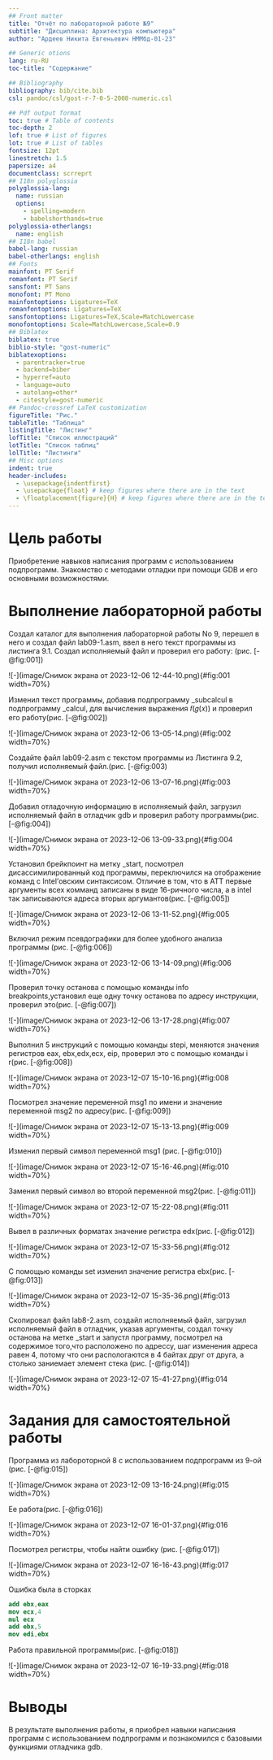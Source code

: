 ```yaml
---
## Front matter
title: "Отчёт по лабораторной работе №9"
subtitle: "Дисциплина: Архитектура компьютера"
author: "Ардеев Никита Евгеньевич НММбд-01-23"

## Generic otions
lang: ru-RU
toc-title: "Содержание"

## Bibliography
bibliography: bib/cite.bib
csl: pandoc/csl/gost-r-7-0-5-2008-numeric.csl

## Pdf output format
toc: true # Table of contents
toc-depth: 2
lof: true # List of figures
lot: true # List of tables
fontsize: 12pt
linestretch: 1.5
papersize: a4
documentclass: scrreprt
## I18n polyglossia
polyglossia-lang:
  name: russian
  options:
	- spelling=modern
	- babelshorthands=true
polyglossia-otherlangs:
  name: english
## I18n babel
babel-lang: russian
babel-otherlangs: english
## Fonts
mainfont: PT Serif
romanfont: PT Serif
sansfont: PT Sans
monofont: PT Mono
mainfontoptions: Ligatures=TeX
romanfontoptions: Ligatures=TeX
sansfontoptions: Ligatures=TeX,Scale=MatchLowercase
monofontoptions: Scale=MatchLowercase,Scale=0.9
## Biblatex
biblatex: true
biblio-style: "gost-numeric"
biblatexoptions:
  - parentracker=true
  - backend=biber
  - hyperref=auto
  - language=auto
  - autolang=other*
  - citestyle=gost-numeric
## Pandoc-crossref LaTeX customization
figureTitle: "Рис."
tableTitle: "Таблица"
listingTitle: "Листинг"
lofTitle: "Список иллюстраций"
lotTitle: "Список таблиц"
lolTitle: "Листинги"
## Misc options
indent: true
header-includes:
  - \usepackage{indentfirst}
  - \usepackage{float} # keep figures where there are in the text
  - \floatplacement{figure}{H} # keep figures where there are in the text
---
```


# Цель работы

Приобретение навыков написания программ с использованием подпрограмм. Знакомство
с методами отладки при помощи GDB и его основными возможностями.

# Выполнение лабораторной работы

Создал каталог для выполнения лабораторной работы No 9, перешел в него и создал файл lab09-1.asm, ввел в него текст программы из листинга 9.1. Создал исполняемый
файл и проверил его работу: (рис. [-@fig:001])

![-](image/Снимок экрана от 2023-12-06 12-44-10.png){#fig:001 width=70%}

Изменил текст программы, добавив подпрограмму _subcalcul в подпрограмму _calcul,
для вычисления выражения 𝑓(𝑔(𝑥)) и проверил его работу(рис. [-@fig:002])

![-](image/Снимок экрана от 2023-12-06 13-05-14.png){#fig:002 width=70%}

Создайте файл lab09-2.asm с текстом программы из Листинга 9.2, получил исполняемый файл.(рис. [-@fig:003)

![-](image/Снимок экрана от 2023-12-06 13-07-16.png){#fig:003 width=70%}

Добавил отладочную информацию в исполняемый файл, загрузил исполняемый файл в отладчик gdb и проверил работу программы(рис. [-@fig:004])

![-](image/Снимок экрана от 2023-12-06 13-09-33.png){#fig:004 width=70%}

 Установил брейкпоинт на метку _start, посмотрел дисассимилированный код программы, переключился на отображение команд с Intel’овским синтаксисом. Отличие в том, что в ATT первые аргументы всех комманд записаны в виде 16-ричного числа, а в intel так записываются адреса вторых аргумантов(рис. [-@fig:005])

![-](image/Снимок экрана от 2023-12-06 13-11-52.png){#fig:005 width=70%}

Включил режим псевдографики для более удобного анализа программы (рис. [-@fig:006])

![-](image/Снимок экрана от 2023-12-06 13-14-09.png){#fig:006 width=70%}

Проверил точку останова с помощью команды info breakpoints,установил еще одну точку останова по адресу инструкции, проверил это(рис. [-@fig:007])

![-](image/Снимок экрана от 2023-12-06 13-17-28.png){#fig:007 width=70%}

Выполнил 5 инструкций с помощью команды stepi, меняются значения регистров eax, ebx,edx,ecx, eip, проверил это с помощью команды i r(рис. [-@fig:008])

![-](image/Снимок экрана от 2023-12-07 15-10-16.png){#fig:008 width=70%}

Посмотрел значение переменной msg1 по имени и значение переменной msg2 по адресу(рис. [-@fig:009])

![-](image/Снимок экрана от 2023-12-07 15-13-13.png){#fig:009 width=70%}

Изменил первый символ переменной msg1 (рис. [-@fig:010])

![-](image/Снимок экрана от 2023-12-07 15-16-46.png){#fig:010 width=70%}

Заменил первый символ во второй переменной msg2(рис. [-@fig:011])

![-](image/Снимок экрана от 2023-12-07 15-22-08.png){#fig:011 width=70%}

Вывел в различных форматах значение регистра edx(рис. [-@fig:012])

![-](image/Снимок экрана от 2023-12-07 15-33-56.png){#fig:012 width=70%}

С помощью команды set изменил значение регистра ebx(рис. [-@fig:013])

![-](image/Снимок экрана от 2023-12-07 15-35-36.png){#fig:013 width=70%}

Скопировал файл lab8-2.asm, создайл исполняемый файл, загрузил исполняемый файл в отладчик, указав аргументы, создал точку останова на метке _start и запустл программу, посмотрел на содержимое того,что расположено по адрессу,  шаг изменения адреса равен 4, потому что они распологаются в 4 байтах друг от друга, а столько заниемает элемент стека (рис. [-@fig:014])

![-](image/Снимок экрана от 2023-12-07 15-41-27.png){#fig:014 width=70%}


# Задания для самостоятельной работы

Программа из лабороторной 8 с использованием подпрограмм из 9-ой (рис. [-@fig:015])

![-](image/Снимок экрана от 2023-12-09 13-16-24.png){#fig:015 width=70%}

Ее работа(рис. [-@fig:016])

![-](image/Снимок экрана от 2023-12-07 16-01-37.png){#fig:016 width=70%}

Посмотрел регистры, чтобы найти ошибку (рис. [-@fig:017])

![-](image/Снимок экрана от 2023-12-07 16-16-43.png){#fig:017 width=70%}

Ошибка была в сторках
```nasm
add ebx,eax
mov ecx,4
mul ecx
add ebx,5
mov edi,ebx
```

Работа правильной программы(рис. [-@fig:018])

![-](image/Снимок экрана от 2023-12-07 16-19-33.png){#fig:018 width=70%}

# Выводы

В результате выполнения работы, я приобрел навыки написания программ с использованием подпрограмм и познакомился с базовыми функциями отладчика gdb.
